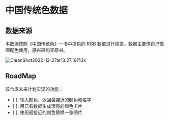 # 中国传统色数据

## 数据来源

本数据按照《中国传统色》一书中提供的 RGB 数值进行摘录。数据主要供自己做图配色使用，感兴趣购买原书。

![CleanShot2022-12-27at13.27.16@2x](https://songshgeo-picgo-1302043007.cos.ap-beijing.myqcloud.com/uPic/CleanShot%202022-12-27%20at%2013.27.16@2x.png)

## RoadMap

该仓库未来计划实现的功能：

- [ ]: 输入颜色，返回最接近的颜色和名字
- [ ]: 用已有数据生成漂亮的颜色卡片
- [ ]: 使用最接近的颜色替换一张图片
